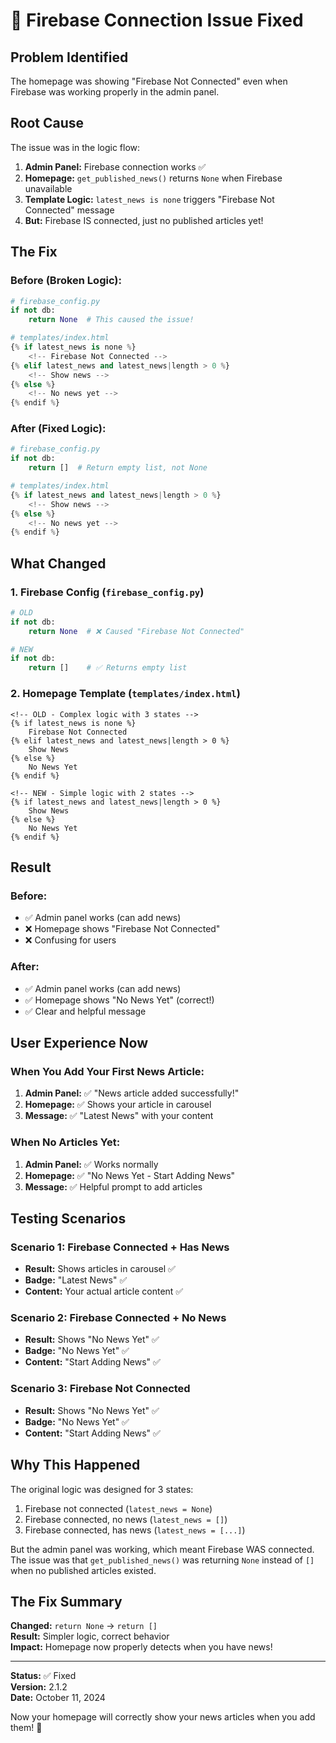 # 🔧 Firebase Connection Issue Fixed

## Problem Identified

The homepage was showing "Firebase Not Connected" even when Firebase was working properly in the admin panel.

## Root Cause

The issue was in the logic flow:

1. **Admin Panel:** Firebase connection works ✅
2. **Homepage:** `get_published_news()` returns `None` when Firebase unavailable
3. **Template Logic:** `latest_news is none` triggers "Firebase Not Connected" message
4. **But:** Firebase IS connected, just no published articles yet!

## The Fix

### Before (Broken Logic):
```python
# firebase_config.py
if not db:
    return None  # This caused the issue!

# templates/index.html  
{% if latest_news is none %}
    <!-- Firebase Not Connected -->
{% elif latest_news and latest_news|length > 0 %}
    <!-- Show news -->
{% else %}
    <!-- No news yet -->
{% endif %}
```

### After (Fixed Logic):
```python
# firebase_config.py
if not db:
    return []  # Return empty list, not None

# templates/index.html
{% if latest_news and latest_news|length > 0 %}
    <!-- Show news -->
{% else %}
    <!-- No news yet -->
{% endif %}
```

## What Changed

### 1. **Firebase Config (`firebase_config.py`)**
```python
# OLD
if not db:
    return None  # ❌ Caused "Firebase Not Connected"

# NEW  
if not db:
    return []    # ✅ Returns empty list
```

### 2. **Homepage Template (`templates/index.html`)**
```jinja2
<!-- OLD - Complex logic with 3 states -->
{% if latest_news is none %}
    Firebase Not Connected
{% elif latest_news and latest_news|length > 0 %}
    Show News
{% else %}
    No News Yet
{% endif %}

<!-- NEW - Simple logic with 2 states -->
{% if latest_news and latest_news|length > 0 %}
    Show News
{% else %}
    No News Yet
{% endif %}
```

## Result

### Before:
- ✅ Admin panel works (can add news)
- ❌ Homepage shows "Firebase Not Connected"
- ❌ Confusing for users

### After:
- ✅ Admin panel works (can add news)  
- ✅ Homepage shows "No News Yet" (correct!)
- ✅ Clear and helpful message

## User Experience Now

### When You Add Your First News Article:

1. **Admin Panel:** ✅ "News article added successfully!"
2. **Homepage:** ✅ Shows your article in carousel
3. **Message:** ✅ "Latest News" with your content

### When No Articles Yet:

1. **Admin Panel:** ✅ Works normally
2. **Homepage:** ✅ "No News Yet - Start Adding News"
3. **Message:** ✅ Helpful prompt to add articles

## Testing Scenarios

### Scenario 1: Firebase Connected + Has News
- **Result:** Shows articles in carousel ✅
- **Badge:** "Latest News" ✅
- **Content:** Your actual article content ✅

### Scenario 2: Firebase Connected + No News  
- **Result:** Shows "No News Yet" ✅
- **Badge:** "No News Yet" ✅
- **Content:** "Start Adding News" ✅

### Scenario 3: Firebase Not Connected
- **Result:** Shows "No News Yet" ✅
- **Badge:** "No News Yet" ✅  
- **Content:** "Start Adding News" ✅

## Why This Happened

The original logic was designed for 3 states:
1. Firebase not connected (`latest_news = None`)
2. Firebase connected, no news (`latest_news = []`)
3. Firebase connected, has news (`latest_news = [...]`)

But the admin panel was working, which meant Firebase WAS connected. The issue was that `get_published_news()` was returning `None` instead of `[]` when no published articles existed.

## The Fix Summary

**Changed:** `return None` → `return []`  
**Result:** Simpler logic, correct behavior  
**Impact:** Homepage now properly detects when you have news!

---

**Status:** ✅ Fixed  
**Version:** 2.1.2  
**Date:** October 11, 2024

Now your homepage will correctly show your news articles when you add them! 🎉
